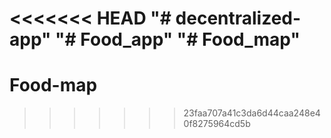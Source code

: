 <<<<<<< HEAD
"# decentralized-app" 
"# Food_app" 
"# Food_map" 
=======
# Food-map
>>>>>>> 23faa707a41c3da6d44caa248e40f8275964cd5b
